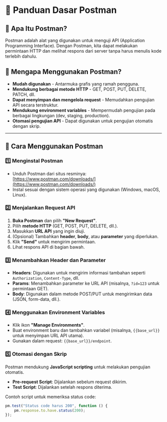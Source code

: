 # 📌 Panduan Dasar Postman

## 🔹 Apa Itu Postman?
Postman adalah alat yang digunakan untuk menguji API (Application Programming Interface). Dengan Postman, kita dapat melakukan permintaan HTTP dan melihat respons dari server tanpa harus menulis kode terlebih dahulu.

## 🔹 Mengapa Menggunakan Postman?
- **Mudah digunakan** - Antarmuka grafis yang ramah pengguna.
- **Mendukung berbagai metode HTTP** - GET, POST, PUT, DELETE, PATCH, dll.
- **Dapat menyimpan dan mengelola request** - Memudahkan pengujian API secara terstruktur.
- **Mendukung environment variables** - Mempermudah pengujian pada berbagai lingkungan (dev, staging, production).
- **Otomasi pengujian API** - Dapat digunakan untuk pengujian otomatis dengan skrip.

---

## 🔹 Cara Menggunakan Postman

### 1️⃣ **Menginstal Postman**
- Unduh Postman dari situs resminya: [https://www.postman.com/downloads/](https://www.postman.com/downloads/)
- Instal sesuai dengan sistem operasi yang digunakan (Windows, macOS, Linux).

### 2️⃣ **Menjalankan Request API**
1. **Buka Postman** dan pilih **"New Request"**.
2. Pilih **metode HTTP** (GET, POST, PUT, DELETE, dll.).
3. Masukkan **URL API** yang ingin diuji.
4. (Opsional) Tambahkan **header**, **body**, atau **parameter** yang diperlukan.
5. Klik **"Send"** untuk mengirim permintaan.
6. Lihat respons API di bagian bawah.

### 3️⃣ **Menambahkan Header dan Parameter**
- **Headers**: Digunakan untuk mengirim informasi tambahan seperti `Authorization`, `Content-Type`, dll.
- **Params**: Menambahkan parameter ke URL API (misalnya, `?id=123` untuk permintaan GET).
- **Body**: Digunakan dalam metode POST/PUT untuk mengirimkan data (JSON, form-data, dll.).

### 4️⃣ **Menggunakan Environment Variables**
- Klik ikon **"Manage Environments"**.
- Buat environment baru dan tambahkan variabel (misalnya, `{{base_url}}` untuk menyimpan URL API utama).
- Gunakan dalam request: `{{base_url}}/endpoint`.

### 5️⃣ **Otomasi dengan Skrip**
Postman mendukung **JavaScript scripting** untuk melakukan pengujian otomatis.
- **Pre-request Script**: Dijalankan sebelum request dikirim.
- **Test Script**: Dijalankan setelah respons diterima.

Contoh script untuk memeriksa status code:
```javascript
pm.test("Status code harus 200", function () {
    pm.response.to.have.status(200);
});
```

